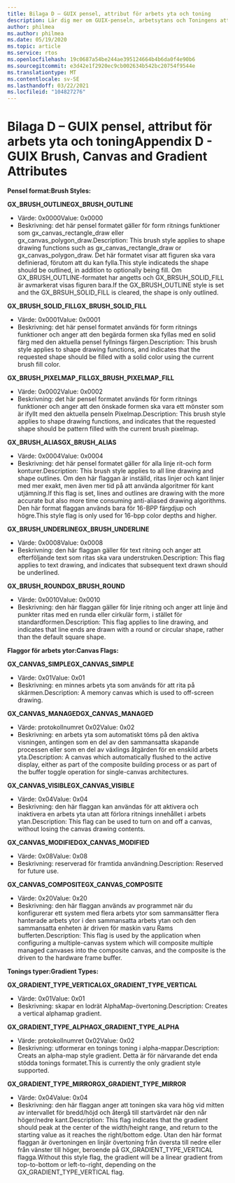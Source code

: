 ```yaml
---
title: Bilaga D – GUIX pensel, attribut för arbets yta och toning
description: Lär dig mer om GUIX-penseln, arbetsytans och Toningens attribut.
author: philmea
ms.author: philmea
ms.date: 05/19/2020
ms.topic: article
ms.service: rtos
ms.openlocfilehash: 19c0687a54be244ae395124664b4b6da0f4e90b6
ms.sourcegitcommit: e3d42e1f2920ec9cb002634b542bc20754f9544e
ms.translationtype: MT
ms.contentlocale: sv-SE
ms.lasthandoff: 03/22/2021
ms.locfileid: "104827276"
---
```

# <a name="appendix-d---guix-brush-canvas-and-gradient-attributes"></a><span data-ttu-id="72935-103">Bilaga D – GUIX pensel, attribut för arbets yta och toning</span><span class="sxs-lookup"><span data-stu-id="72935-103">Appendix D - GUIX Brush, Canvas and Gradient Attributes</span></span>

<span data-ttu-id="72935-104">__**Pensel format:**__</span><span class="sxs-lookup"><span data-stu-id="72935-104">__**Brush Styles:**__</span></span>

<span data-ttu-id="72935-105">**GX_BRUSH_OUTLINE**</span><span class="sxs-lookup"><span data-stu-id="72935-105">**GX_BRUSH_OUTLINE**</span></span>
- <span data-ttu-id="72935-106">Värde: 0x0000</span><span class="sxs-lookup"><span data-stu-id="72935-106">Value: 0x0000</span></span>
- <span data-ttu-id="72935-107">Beskrivning: det här pensel formatet gäller för form ritnings funktioner som gx_canvas_rectangle_draw eller gx_canvas_polygon_draw.</span><span class="sxs-lookup"><span data-stu-id="72935-107">Description: This brush style applies to shape drawing functions such as gx_canvas_rectangle_draw or gx_canvas_polygon_draw.</span></span> <span data-ttu-id="72935-108">Det här formatet visar att figuren ska vara definierad, förutom att du kan fylla.</span><span class="sxs-lookup"><span data-stu-id="72935-108">This style indicateds the shape should be outlined, in addition to optionally being fill.</span></span> <span data-ttu-id="72935-109">Om GX_BRUSH_OUTLINE-formatet har angetts och GX_BRSUH_SOLID_FILL är avmarkerat visas figuren bara.</span><span class="sxs-lookup"><span data-stu-id="72935-109">If the GX_BRUSH_OUTLINE style is set and the GX_BRSUH_SOLID_FILL is cleared, the shape is only outlined.</span></span>

<span data-ttu-id="72935-110">**GX_BRUSH_SOLID_FILL**</span><span class="sxs-lookup"><span data-stu-id="72935-110">**GX_BRUSH_SOLID_FILL**</span></span>
- <span data-ttu-id="72935-111">Värde: 0x0001</span><span class="sxs-lookup"><span data-stu-id="72935-111">Value: 0x0001</span></span>
- <span data-ttu-id="72935-112">Beskrivning: det här pensel formatet används för form ritnings funktioner och anger att den begärda formen ska fyllas med en solid färg med den aktuella pensel fyllnings färgen.</span><span class="sxs-lookup"><span data-stu-id="72935-112">Description: This brush style applies to shape drawing functions, and indicates that the requested shape should be filled with a solid color using the current brush fill color.</span></span>

<span data-ttu-id="72935-113">**GX_BRUSH_PIXELMAP_FILL**</span><span class="sxs-lookup"><span data-stu-id="72935-113">**GX_BRUSH_PIXELMAP_FILL**</span></span>
- <span data-ttu-id="72935-114">Värde: 0x0002</span><span class="sxs-lookup"><span data-stu-id="72935-114">Value: 0x0002</span></span>
- <span data-ttu-id="72935-115">Beskrivning: det här pensel formatet används för form ritnings funktioner och anger att den önskade formen ska vara ett mönster som är ifyllt med den aktuella penseln Pixelmap.</span><span class="sxs-lookup"><span data-stu-id="72935-115">Description: This brush style applies to shape drawing functions, and indicates that the requested shape should be pattern filled with the current brush pixelmap.</span></span>

<span data-ttu-id="72935-116">**GX_BRUSH_ALIAS**</span><span class="sxs-lookup"><span data-stu-id="72935-116">**GX_BRUSH_ALIAS**</span></span>
- <span data-ttu-id="72935-117">Värde: 0x0004</span><span class="sxs-lookup"><span data-stu-id="72935-117">Value: 0x0004</span></span>
- <span data-ttu-id="72935-118">Beskrivning: det här pensel formatet gäller för alla linje rit-och form konturer.</span><span class="sxs-lookup"><span data-stu-id="72935-118">Description: This brush style applies to all line drawing and shape outlines.</span></span> <span data-ttu-id="72935-119">Om den här flaggan är inställd, ritas linjer och kant linjer med mer exakt, men även mer tid på att använda algoritmer för kant utjämning.</span><span class="sxs-lookup"><span data-stu-id="72935-119">If this flag is set, lines and outlines are drawing with the more accurate but also more time consuming anti-aliased drawing algorithms.</span></span> <span data-ttu-id="72935-120">Den här format flaggan används bara för 16-BPP färgdjup och högre.</span><span class="sxs-lookup"><span data-stu-id="72935-120">This style flag is only used for 16-bpp color depths and higher.</span></span>

<span data-ttu-id="72935-121">**GX_BRUSH_UNDERLINE**</span><span class="sxs-lookup"><span data-stu-id="72935-121">**GX_BRUSH_UNDERLINE**</span></span>
- <span data-ttu-id="72935-122">Värde: 0x0008</span><span class="sxs-lookup"><span data-stu-id="72935-122">Value: 0x0008</span></span>
- <span data-ttu-id="72935-123">Beskrivning: den här flaggan gäller för text ritning och anger att efterföljande text som ritas ska vara understruken.</span><span class="sxs-lookup"><span data-stu-id="72935-123">Description: This flag applies to text drawing, and indicates that subsequent text drawn should be underlined.</span></span>

<span data-ttu-id="72935-124">**GX_BRUSH_ROUND**</span><span class="sxs-lookup"><span data-stu-id="72935-124">**GX_BRUSH_ROUND**</span></span>
- <span data-ttu-id="72935-125">Värde: 0x0010</span><span class="sxs-lookup"><span data-stu-id="72935-125">Value: 0x0010</span></span>
- <span data-ttu-id="72935-126">Beskrivning: den här flaggan gäller för linje ritning och anger att linje änd punkter ritas med en runda eller cirkulär form, i stället för standardformen.</span><span class="sxs-lookup"><span data-stu-id="72935-126">Description: This flag applies to line drawing, and indicates that line ends are drawn with a round or circular shape, rather than the default square shape.</span></span>

<span data-ttu-id="72935-127">__**Flaggor för arbets ytor:**__</span><span class="sxs-lookup"><span data-stu-id="72935-127">__**Canvas Flags:**__</span></span>

<span data-ttu-id="72935-128">**GX_CANVAS_SIMPLE**</span><span class="sxs-lookup"><span data-stu-id="72935-128">**GX_CANVAS_SIMPLE**</span></span>
- <span data-ttu-id="72935-129">Värde: 0x01</span><span class="sxs-lookup"><span data-stu-id="72935-129">Value: 0x01</span></span>
- <span data-ttu-id="72935-130">Beskrivning: en minnes arbets yta som används för att rita på skärmen.</span><span class="sxs-lookup"><span data-stu-id="72935-130">Description: A memory canvas which is used to off-screen drawing.</span></span>

<span data-ttu-id="72935-131">**GX_CANVAS_MANAGED**</span><span class="sxs-lookup"><span data-stu-id="72935-131">**GX_CANVAS_MANAGED**</span></span>
- <span data-ttu-id="72935-132">Värde: protokollnumret 0x02</span><span class="sxs-lookup"><span data-stu-id="72935-132">Value: 0x02</span></span>
- <span data-ttu-id="72935-133">Beskrivning: en arbets yta som automatiskt töms på den aktiva visningen, antingen som en del av den sammansatta skapande processen eller som en del av växlings åtgärden för en enskild arbets yta.</span><span class="sxs-lookup"><span data-stu-id="72935-133">Description: A canvas which automatically flushed to the active display, either as part of the composite building process or as part of the buffer toggle operation for single-canvas architectures.</span></span>

<span data-ttu-id="72935-134">**GX_CANVAS_VISIBLE**</span><span class="sxs-lookup"><span data-stu-id="72935-134">**GX_CANVAS_VISIBLE**</span></span>
- <span data-ttu-id="72935-135">Värde: 0x04</span><span class="sxs-lookup"><span data-stu-id="72935-135">Value: 0x04</span></span>
- <span data-ttu-id="72935-136">Beskrivning: den här flaggan kan användas för att aktivera och inaktivera en arbets yta utan att förlora ritnings innehållet i arbets ytan.</span><span class="sxs-lookup"><span data-stu-id="72935-136">Description: This flag can be used to turn on and off a canvas, without losing the canvas drawing contents.</span></span>

<span data-ttu-id="72935-137">**GX_CANVAS_MODIFIED**</span><span class="sxs-lookup"><span data-stu-id="72935-137">**GX_CANVAS_MODIFIED**</span></span>
- <span data-ttu-id="72935-138">Värde: 0x08</span><span class="sxs-lookup"><span data-stu-id="72935-138">Value: 0x08</span></span>
- <span data-ttu-id="72935-139">Beskrivning: reserverad för framtida användning.</span><span class="sxs-lookup"><span data-stu-id="72935-139">Description: Reserved for future use.</span></span>

<span data-ttu-id="72935-140">**GX_CANVAS_COMPOSITE**</span><span class="sxs-lookup"><span data-stu-id="72935-140">**GX_CANVAS_COMPOSITE**</span></span>
- <span data-ttu-id="72935-141">Värde: 0x20</span><span class="sxs-lookup"><span data-stu-id="72935-141">Value: 0x20</span></span>
- <span data-ttu-id="72935-142">Beskrivning: den här flaggan används av programmet när du konfigurerar ett system med flera arbets ytor som sammansätter flera hanterade arbets ytor i den sammansatta arbets ytan och den sammansatta enheten är driven för maskin varu Rams bufferten.</span><span class="sxs-lookup"><span data-stu-id="72935-142">Description: This flag is used by the application when configuring a multiple-canvas system which will composite multiple managed canvases into the composite canvas, and the composite is the driven to the hardware frame buffer.</span></span>

<span data-ttu-id="72935-143">__**Tonings typer:**__</span><span class="sxs-lookup"><span data-stu-id="72935-143">__**Gradient Types:**__</span></span>

<span data-ttu-id="72935-144">**GX_GRADIENT_TYPE_VERTICAL**</span><span class="sxs-lookup"><span data-stu-id="72935-144">**GX_GRADIENT_TYPE_VERTICAL**</span></span>
- <span data-ttu-id="72935-145">Värde: 0x01</span><span class="sxs-lookup"><span data-stu-id="72935-145">Value: 0x01</span></span>
- <span data-ttu-id="72935-146">Beskrivning: skapar en lodrät AlphaMap-övertoning.</span><span class="sxs-lookup"><span data-stu-id="72935-146">Description: Creates a vertical alphamap gradient.</span></span>

<span data-ttu-id="72935-147">**GX_GRADIENT_TYPE_ALPHA**</span><span class="sxs-lookup"><span data-stu-id="72935-147">**GX_GRADIENT_TYPE_ALPHA**</span></span>
- <span data-ttu-id="72935-148">Värde: protokollnumret 0x02</span><span class="sxs-lookup"><span data-stu-id="72935-148">Value: 0x02</span></span>
- <span data-ttu-id="72935-149">Beskrivning: utformerar en tonings toning i alpha-mappar.</span><span class="sxs-lookup"><span data-stu-id="72935-149">Description: Creats an alpha-map style gradient.</span></span> <span data-ttu-id="72935-150">Detta är för närvarande det enda stödda tonings formatet.</span><span class="sxs-lookup"><span data-stu-id="72935-150">This is currently the only gradient style supported.</span></span>

<span data-ttu-id="72935-151">**GX_GRADIENT_TYPE_MIRROR**</span><span class="sxs-lookup"><span data-stu-id="72935-151">**GX_GRADIENT_TYPE_MIRROR**</span></span>
- <span data-ttu-id="72935-152">Värde: 0x04</span><span class="sxs-lookup"><span data-stu-id="72935-152">Value: 0x04</span></span>
- <span data-ttu-id="72935-153">Beskrivning: den här flaggan anger att toningen ska vara hög vid mitten av intervallet för bredd/höjd och återgå till startvärdet när den når höger/nedre kant.</span><span class="sxs-lookup"><span data-stu-id="72935-153">Description: This flag indicates that the gradient should peak at the center of the width/height range, and return to the starting value as it reaches the right/bottom edge.</span></span> <span data-ttu-id="72935-154">Utan den här format flaggan är övertoningen en linjär övertoning från översta till nedre eller från vänster till höger, beroende på GX_GRADIENT_TYPE_VERTICAL flagga.</span><span class="sxs-lookup"><span data-stu-id="72935-154">Without this style flag, the gradient will be a linear gradient from top-to-bottom or left-to-right, depending on the GX_GRADIENT_TYPE_VERTICAL flag.</span></span>